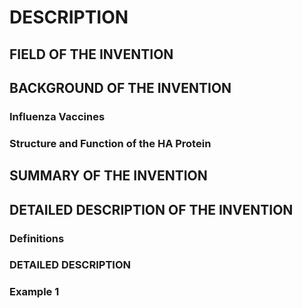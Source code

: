 # DESCRIPTION

## FIELD OF THE INVENTION

## BACKGROUND OF THE INVENTION

### Influenza Vaccines

### Structure and Function of the HA Protein

## SUMMARY OF THE INVENTION

## DETAILED DESCRIPTION OF THE INVENTION

### Definitions

### DETAILED DESCRIPTION

### Example 1

